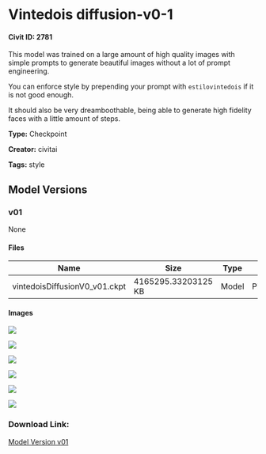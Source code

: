 # Vintedois diffusion-v0-1

#### Civit ID: 2781

<p>This model was trained on a large amount of high quality images with simple prompts to generate beautiful images without a lot of prompt engineering.</p><p>You can enforce style by prepending your prompt with <code>estilovintedois</code> if it is not good enough.</p><p>It should also be very dreamboothable, being able to generate high fidelity faces with a little amount of steps.</p>

**Type:** Checkpoint

**Creator:** civitai

**Tags:** style

## Model Versions

### v01

None

#### Files

| Name | Size | Type | Format | Download Url | AutoV1 | AutoV2 | SHA256 | CRC32 | BLAKE3 |
| --- | --- | --- | --- | --- | --- | --- | --- | --- | --- |
| vintedoisDiffusionV0_v01.ckpt | 4165295.33203125 KB | Model | PickleTensor | https://civitai.com/api/download/models/3072 | F32626BE | FE2CF8A20B | FE2CF8A20B8846703961F4355A0DF71E8F8C0A6F2D644C894A30F5F28C455B2A | 0A8B3BF5 | F01FB2DDBFB20906F8BEA405449AB0260CDE8D9C31F5E1B88DC2AF9E8F431714 |

#### Images

<p><img src="https://image.civitai.com/xG1nkqKTMzGDvpLrqFT7WA/e29f3e00-afcb-4af0-5add-fdacdd726500/width=450/21475.jpeg" /></p>

<p><img src="https://image.civitai.com/xG1nkqKTMzGDvpLrqFT7WA/b1887a82-9dcf-4e8f-bb0a-cd016a040800/width=450/21480.jpeg" /></p>

<p><img src="https://image.civitai.com/xG1nkqKTMzGDvpLrqFT7WA/64eb72ad-3173-4e1f-6fb8-ea4d20ec6d00/width=450/21479.jpeg" /></p>

<p><img src="https://image.civitai.com/xG1nkqKTMzGDvpLrqFT7WA/38fe21fd-b012-44a5-a56c-77dd2ca1c100/width=450/21478.jpeg" /></p>

<p><img src="https://image.civitai.com/xG1nkqKTMzGDvpLrqFT7WA/63b5245a-1549-4c0b-72ca-81634292fa00/width=450/21477.jpeg" /></p>

<p><img src="https://image.civitai.com/xG1nkqKTMzGDvpLrqFT7WA/c35e782c-269d-4054-3b6d-198ded7ca000/width=450/21476.jpeg" /></p>

### Download Link:

[Model Version v01](https://civitai.com/api/download/models/3072)

